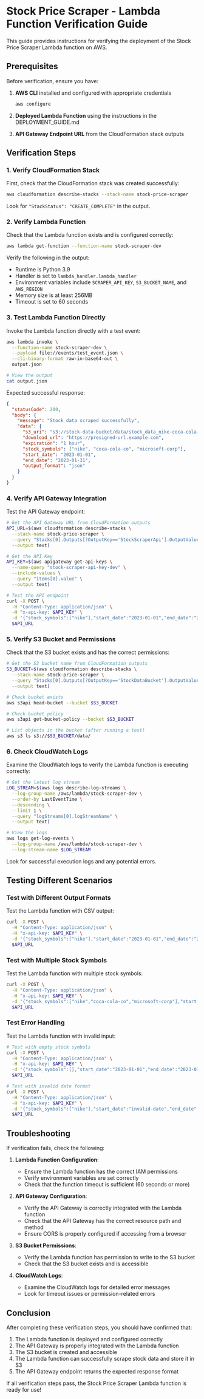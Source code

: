 # Stock Price Scraper - Lambda Function Verification Guide

This guide provides instructions for verifying the deployment of the Stock Price Scraper Lambda function on AWS.

## Prerequisites

Before verification, ensure you have:

1. **AWS CLI** installed and configured with appropriate credentials
   ```bash
   aws configure
   ```

2. **Deployed Lambda Function** using the instructions in the DEPLOYMENT_GUIDE.md

3. **API Gateway Endpoint URL** from the CloudFormation stack outputs

## Verification Steps

### 1. Verify CloudFormation Stack

First, check that the CloudFormation stack was created successfully:

```bash
aws cloudformation describe-stacks --stack-name stock-price-scraper
```

Look for `"StackStatus": "CREATE_COMPLETE"` in the output.

### 2. Verify Lambda Function

Check that the Lambda function exists and is configured correctly:

```bash
aws lambda get-function --function-name stock-scraper-dev
```

Verify the following in the output:
- Runtime is Python 3.9
- Handler is set to `lambda_handler.lambda_handler`
- Environment variables include `SCRAPER_API_KEY`, `S3_BUCKET_NAME`, and `AWS_REGION`
- Memory size is at least 256MB
- Timeout is set to 60 seconds

### 3. Test Lambda Function Directly

Invoke the Lambda function directly with a test event:

```bash
aws lambda invoke \
  --function-name stock-scraper-dev \
  --payload file://events/test_event.json \
  --cli-binary-format raw-in-base64-out \
  output.json

# View the output
cat output.json
```

Expected successful response:
```json
{
  "statusCode": 200,
  "body": {
    "message": "Stock data scraped successfully",
    "data": {
      "s3_uri": "s3://stock-data-bucket/data/stock_data_nike-coca-cola-co-microsoft-corp_20230501123456.json",
      "download_url": "https://presigned-url.example.com",
      "expiration": "1 hour",
      "stock_symbols": ["nike", "coca-cola-co", "microsoft-corp"],
      "start_date": "2023-01-01",
      "end_date": "2023-01-31",
      "output_format": "json"
    }
  }
}
```

### 4. Verify API Gateway Integration

Test the API Gateway endpoint:

```bash
# Get the API Gateway URL from CloudFormation outputs
API_URL=$(aws cloudformation describe-stacks \
  --stack-name stock-price-scraper \
  --query "Stacks[0].Outputs[?OutputKey=='StockScraperApi'].OutputValue" \
  --output text)

# Get the API Key
API_KEY=$(aws apigateway get-api-keys \
  --name-query "stock-scraper-api-key-dev" \
  --include-values \
  --query "items[0].value" \
  --output text)

# Test the API endpoint
curl -X POST \
  -H "Content-Type: application/json" \
  -H "x-api-key: $API_KEY" \
  -d '{"stock_symbols":["nike"],"start_date":"2023-01-01","end_date":"2023-01-31","output_format":"json"}' \
  $API_URL
```

### 5. Verify S3 Bucket and Permissions

Check that the S3 bucket exists and has the correct permissions:

```bash
# Get the S3 bucket name from CloudFormation outputs
S3_BUCKET=$(aws cloudformation describe-stacks \
  --stack-name stock-price-scraper \
  --query "Stacks[0].Outputs[?OutputKey=='StockDataBucket'].OutputValue" \
  --output text)

# Check bucket exists
aws s3api head-bucket --bucket $S3_BUCKET

# Check bucket policy
aws s3api get-bucket-policy --bucket $S3_BUCKET

# List objects in the bucket (after running a test)
aws s3 ls s3://$S3_BUCKET/data/
```

### 6. Check CloudWatch Logs

Examine the CloudWatch logs to verify the Lambda function is executing correctly:

```bash
# Get the latest log stream
LOG_STREAM=$(aws logs describe-log-streams \
  --log-group-name /aws/lambda/stock-scraper-dev \
  --order-by LastEventTime \
  --descending \
  --limit 1 \
  --query "logStreams[0].logStreamName" \
  --output text)

# View the logs
aws logs get-log-events \
  --log-group-name /aws/lambda/stock-scraper-dev \
  --log-stream-name $LOG_STREAM
```

Look for successful execution logs and any potential errors.

## Testing Different Scenarios

### Test with Different Output Formats

Test the Lambda function with CSV output:

```bash
curl -X POST \
  -H "Content-Type: application/json" \
  -H "x-api-key: $API_KEY" \
  -d '{"stock_symbols":["nike"],"start_date":"2023-01-01","end_date":"2023-01-31","output_format":"csv"}' \
  $API_URL
```

### Test with Multiple Stock Symbols

Test the Lambda function with multiple stock symbols:

```bash
curl -X POST \
  -H "Content-Type: application/json" \
  -H "x-api-key: $API_KEY" \
  -d '{"stock_symbols":["nike","coca-cola-co","microsoft-corp"],"start_date":"2023-01-01","end_date":"2023-01-31","output_format":"json"}' \
  $API_URL
```

### Test Error Handling

Test the Lambda function with invalid input:

```bash
# Test with empty stock symbols
curl -X POST \
  -H "Content-Type: application/json" \
  -H "x-api-key: $API_KEY" \
  -d '{"stock_symbols":[],"start_date":"2023-01-01","end_date":"2023-01-31","output_format":"json"}' \
  $API_URL

# Test with invalid date format
curl -X POST \
  -H "Content-Type: application/json" \
  -H "x-api-key: $API_KEY" \
  -d '{"stock_symbols":["nike"],"start_date":"invalid-date","end_date":"2023-01-31","output_format":"json"}' \
  $API_URL
```

## Troubleshooting

If verification fails, check the following:

1. **Lambda Function Configuration**:
   - Ensure the Lambda function has the correct IAM permissions
   - Verify environment variables are set correctly
   - Check that the function timeout is sufficient (60 seconds or more)

2. **API Gateway Configuration**:
   - Verify the API Gateway is correctly integrated with the Lambda function
   - Check that the API Gateway has the correct resource path and method
   - Ensure CORS is properly configured if accessing from a browser

3. **S3 Bucket Permissions**:
   - Verify the Lambda function has permission to write to the S3 bucket
   - Check that the S3 bucket exists and is accessible

4. **CloudWatch Logs**:
   - Examine the CloudWatch logs for detailed error messages
   - Look for timeout issues or permission-related errors

## Conclusion

After completing these verification steps, you should have confirmed that:

1. The Lambda function is deployed and configured correctly
2. The API Gateway is properly integrated with the Lambda function
3. The S3 bucket is created and accessible
4. The Lambda function can successfully scrape stock data and store it in S3
5. The API Gateway endpoint returns the expected response format

If all verification steps pass, the Stock Price Scraper Lambda function is ready for use!
